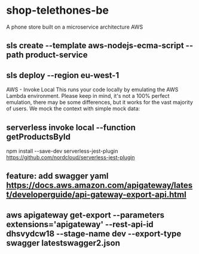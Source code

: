 # shop-telethones-be
A phone store built on a microservice architecture AWS 

## sls create --template aws-nodejs-ecma-script --path product-service

## sls deploy --region eu-west-1

AWS - Invoke Local
This runs your code locally by emulating the AWS Lambda environment. Please keep in mind, it's not a 100% perfect emulation, there may be some differences, but it works for the vast majority of users. We mock the context with simple mock data:
## serverless invoke local --function getProductsById

npm install --save-dev serverless-jest-plugin
https://github.com/nordcloud/serverless-jest-plugin

## feature: add swagger yaml https://docs.aws.amazon.com/apigateway/latest/developerguide/api-gateway-export-api.html

## aws apigateway get-export --parameters extensions='apigateway' --rest-api-id dhsvydcw18 --stage-name dev --export-type swagger latestswagger2.json